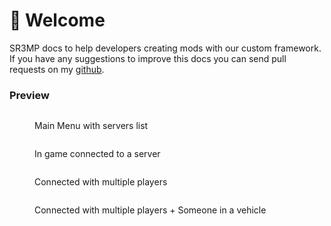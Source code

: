# 👋 Welcome

SR3MP docs to help developers creating mods with our custom framework. If you have any suggestions to improve this docs you can send pull requests on my [github](https://github.com/SR3-MP/.gitbook).

### Preview

<figure><img src="https://i.imgur.com/7Oy7LLF.png" alt=""><figcaption><p>Main Menu with servers list</p></figcaption></figure>

<figure><img src="https://i.imgur.com/RtzeIt3.jpg" alt=""><figcaption><p>In game connected to a server</p></figcaption></figure>

<figure><img src="https://i.imgur.com/SMgHXnb.png" alt=""><figcaption><p>Connected with multiple players</p></figcaption></figure>

<figure><img src="https://i.imgur.com/LpJH8zi.jpg" alt=""><figcaption><p>Connected with multiple players + Someone in a vehicle</p></figcaption></figure>
